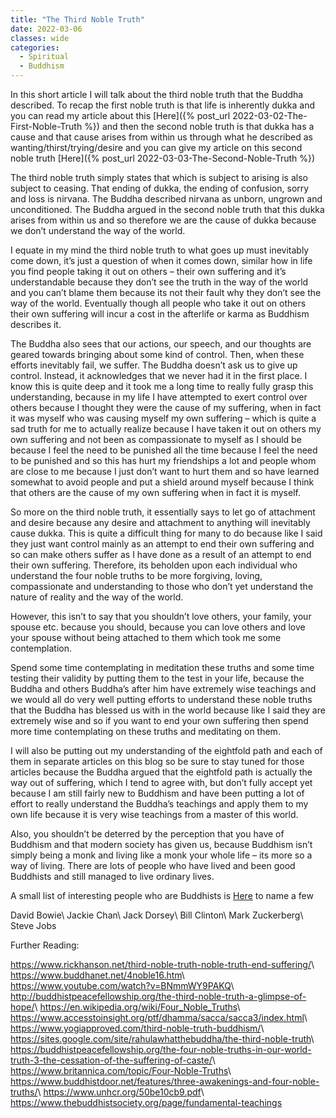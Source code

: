 ```yaml
---
title: "The Third Noble Truth"
date: 2022-03-06
classes: wide
categories:
  - Spiritual 
  - Buddhism
---
```


In this short article I will talk about the third noble truth that the Buddha described. To recap the first noble truth is that life is inherently dukka and you can read my article about this [Here]({% post_url 2022-03-02-The-First-Noble-Truth %})  and then the second noble truth is that dukka has a cause and that cause arises from within us through what he described as wanting/thirst/trying/desire and you can give my article on this second noble truth [Here]({% post_url 2022-03-03-The-Second-Noble-Truth %})

The third noble truth simply states that which is subject to arising is also subject to ceasing. That ending of dukka, the ending of confusion, sorry and loss is nirvana. The Buddha described nirvana as unborn, ungrown and unconditioned. The Buddha argued in the second noble truth that this dukka arises from within us and so therefore we are the cause of dukka because we don’t understand the way of the world. 

I equate in my mind the third noble truth to what goes up must inevitably come down, it’s just a question of when it comes down, similar how in life you find people taking it out on others – their own suffering and it’s understandable because they don’t see the truth in the way of the world and you can’t blame them because its not their fault why they don’t see the way of the world. Eventually though all people who take it out on others their own suffering will incur a cost in the afterlife or karma as Buddhism describes it. 

The Buddha also sees that our actions, our speech, and our thoughts are geared towards bringing about some kind of control. Then, when these efforts inevitably fail, we suffer. The Buddha doesn’t ask us to give up control. Instead, it acknowledges that we never had it in the first place. I know this is quite deep and it took me a long time to really fully grasp this understanding, because in my life I have attempted to exert control over others because I thought they were the cause of my suffering, when in fact it was myself who was causing myself my own suffering – which is quite a sad truth for me to actually realize because I have taken it out on others my own suffering and not been as compassionate to myself as I should be because I feel the need to be punished all the time because I feel the need to be punished and so this has hurt my friendships a lot and people whom are close to me because I just don’t want to hurt them and so have learned somewhat to avoid people and put a shield around myself because I think that others are the cause of my own suffering when in fact it is myself.

So more on the third noble truth, it essentially says to let go of attachment and desire because any desire and attachment to anything will inevitably cause dukka. This is quite a difficult thing for many to do because like I said they just want control mainly as an attempt to end their own suffering and so can make others suffer as I have done as a result of an attempt to end their own suffering. Therefore, its beholden upon each individual who understand the four noble truths to be more forgiving, loving, compassionate and understanding to those who don’t yet understand the nature of reality and the way of the world.

However, this isn’t to say that you shouldn’t love others, your family, your spouse etc. because you should, because you can love others and love your spouse without being attached to them which took me some contemplation.

Spend some time contemplating in meditation these truths and some time testing their validity by putting them to the test in your life, because the Buddha and others Buddha’s after him have extremely wise teachings and we would all do very well putting efforts to understand these noble truths that the Buddha has blessed us with in the world because like I said they are extremely wise and so if you want to end your own suffering then spend more time contemplating on these truths and meditating on them.

I will also be putting out my understanding of the eightfold path and each of them in separate articles on this blog so be sure to stay tuned for those articles because the Buddha argued that the eightfold path is actually the way out of suffering, which I tend to agree with, but don’t fully accept yet because I am still fairly new to Buddhism and have been putting a lot of effort to really understand the Buddha’s teachings and apply them to my own life because it is very wise teachings from a master of this world.

Also, you shouldn’t be deterred by the perception that you have of Buddhism and that modern society has given us, because Buddhism isn’t simply being a monk and living like a monk your whole life – its more so a way of living. There are lots of people who have lived and been good Buddhists and still managed to live ordinary lives.

A small list of interesting people who are Buddhists is [Here]( https://www.dhammawiki.com/index.php/List_of_Celebrity_Buddhists) to name a few

David Bowie\\
Jackie Chan\\
Jack Dorsey\\
Bill Clinton\\
Mark Zuckerberg\\
Steve Jobs


Further Reading:

<https://www.rickhanson.net/third-noble-truth-noble-truth-end-suffering/>\\
<https://www.buddhanet.net/4noble16.htm>\\
<https://www.youtube.com/watch?v=BNmmWY9PAKQ>\\
<http://buddhistpeacefellowship.org/the-third-noble-truth-a-glimpse-of-hope/>\\
<https://en.wikipedia.org/wiki/Four_Noble_Truths>\\
<https://www.accesstoinsight.org/ptf/dhamma/sacca/sacca3/index.html>\\
<https://www.yogiapproved.com/third-noble-truth-buddhism/>\\
<https://sites.google.com/site/rahulawhatthebuddha/the-third-noble-truth>\\
<https://buddhistpeacefellowship.org/the-four-noble-truths-in-our-world-truth-3-the-cessation-of-the-suffering-of-caste/>\\
<https://www.britannica.com/topic/Four-Noble-Truths>\\
<https://www.buddhistdoor.net/features/three-awakenings-and-four-noble-truths/>\\
<https://www.unhcr.org/50be10cb9.pdf>\\
<https://www.thebuddhistsociety.org/page/fundamental-teachings>



